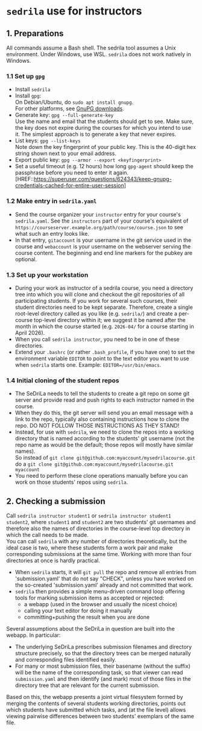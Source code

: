 # `sedrila` use for instructors

## 1. Preparations

All commands assume a Bash shell.
The sedrila tool assumes a Unix environment.
Under Windows, use WSL. `sedrila` does not work natively in Windows.

### 1.1 Set up `gpg`

- Install `sedrila`
- Install `gpg`:  
  On Debian/Ubuntu, do `sudo apt install gnupg`.  
  For other platforms, see [GnuPG downloads](https://gnupg.org/download/index.html).
- Generate key: `gpg --full-generate-key`  
  Use the name and email that the students should get to see.
  Make sure, the key does not expire during the courses for which you intend to use it.
  The simplest approach is to generate a key that never expires.
- List keys: `gpg --list-keys`    
  Note down the key fingerprint of your public key.
  This is the 40-digit hex string shown next to your email address. 
- Export public key:  `gpg --armor --export <keyfingerprint>`  
- Set a useful timeout (e.g. 12 hours) how long `gpg-agent` should keep the passphrase before
  you need to enter it again.  
  [HREF::https://superuser.com/questions/624343/keep-gnupg-credentials-cached-for-entire-user-session]

### 1.2 Make entry in `sedrila.yaml`

- Send the course organizer your `instructor` entry for your course's `sedrila.yaml`.
  See the `instructors` part of your course's equivalent of
  `https://courseserver.example.org/path/course/course.json`
  to see what such an entry looks like.
- In that entry, `gitaccount` is your username in the git service used in the course
  and `webaccount` is your username on the webserver serving the course content.
  The beginning and end line markers for the pubkey are optional.


### 1.3 Set up your workstation

- During your work as instructor of a sedrila course, 
  you need a directory tree into which you will clone and checkout the git repositories
  of all participating students.
  If you work for several such courses, their student directories need to be kept separate.
  Therefore, create a single root-level directory called as you like (e.g. `sedrila/`)
  and create a per-course top-level directory within it; we suggest it be named after the month in which the
  course started (e.g. `2026-04/` for a course starting in April 2026).
- When you call `sedrila instructor`, you need to be in one of these directories.
- Extend your `.bashrc` (or rather `.bash_profile`, if you have one) to set the
  environment variable `EDITOR` to point to the text editor you want to use when 
  `sedrila` starts one. Example: `EDITOR=/usr/bin/emacs`.


### 1.4 Initial cloning of the student repos

- The SeDriLa needs to tell the students to create a git repo on some git server
  and provide read and push rights to each instructor named in the course.
- When they do this, the git server will send you an email message with a link to the repo,
  typically also containing instructions how to clone the repo.
  DO NOT FOLLOW THOSE INSTRUCTIONS AS THEY STAND!
- Instead, for use with `sedrila`, we need to clone the repos into a working directory that is
  named according to the students' git username (not the repo name as would be the default;
  those repos will mostly have similar names).  
  So instead of `git clone git@github.com:myaccount/mysedrilacourse.git`  
  do a `git clone git@github.com:myaccount/mysedrilacourse.git myaccount`  
- You need to perform these clone operations manually before you can work on those students' repos
  using `sedrila`.


## 2. Checking a submission  

Call `sedrila instructor student1` or  `sedrila instructor student1 student2`,
where `student1` and `student2` are two students' git usernames
and therefore also the names of directories in the course-level top directory
in which the call needs to be made.  
You can call `sedrila` with any number of directories theoretically,
but the ideal case is two, where these students form a work pair and make
corresponding submissions at the same time.
Working with more than four directories at once is hardly practical.

- When `sedrila` starts, it will `git pull` the repo and remove all entries from 'submission.yaml'
  that do not say "CHECK", unless you have worked on the so-created 'submission.yaml' already
  and not committed that work.
- `sedrila` then provides a simple menu-driven command loop offering tools for
  marking submission items as accepted or rejected: 
    - a webapp (used in the browser and usually the nicest choice)
    - calling your text editor for doing it manually
    - committing+pushing the result when you are done

Several assumptions about the SeDriLa in question are built into the webapp. In particular:

- The underlying SeDriLa prescribes submission filenames and directory structure precisely, 
  so that the directory trees can be merged naturally and corresponding files identified easily.
- For many or most submission files, their basename (without the suffix) will be the name of the
  corresponding task, so that viewer can read `submission.yaml` and then identify (and mark)
  most of those files in the directory tree that are relevant for the current submission.

Based on this, the webapp presents a joint virtual filesystem formed by merging the contents
of several students working directories, points out which students have submitted which tasks,
and (at the file level) allows viewing pairwise differences between two students' exemplars
of the same file.
